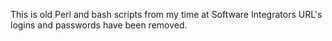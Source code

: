 This is old Perl and bash scripts from my time at Software Integrators
URL's logins and passwords have been removed.
